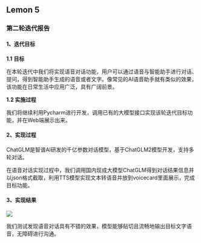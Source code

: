 ## Lemon 5

### 第二轮迭代报告

#### 1、迭代目标

**1.1** **目标**

在本轮迭代中我们将实现语音对话功能，用户可以通过语音与智能助手进行对话、提问，得到智能助手生成的语音或者文字。像常见的AI语音助手就有类似的效果，该功能在日常生活中应用广泛，具有广阔前景。

**1.2 实施过程**

我们将继续利用Pycharm进行开发，调用已有的大模型接口实现该轮迭代目标功能，并在Web端展示出来。



#### 2、实现过程

ChatGLM是智谱AI研发的千亿参数对话模型，基于ChatGLM2模型开发，支持多轮对话。

在语音对话实现过程中，我们调用国内现成大模型ChatGLM得到对话结果信息并以json格式截取，利用TTS模型实现文本转语音并放到voicecard里面展示，完成目标功能。



#### 3、实现结果

<img src="../../../imgs/chat-demo.gif"/>

我们测试发现语音对话具有不错的效果，模型能够贴切且流畅地输出目标文字语音，无障碍进行沟通。